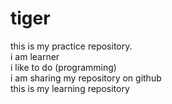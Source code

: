 # tiger
this is my practice repository.
<br>
i am learner 
<br>
i like to do (programming)
<br>
i am sharing my repository on github 
<br>
this is my learning repository 



